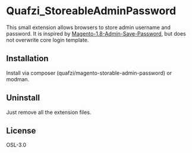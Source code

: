 Quafzi_StoreableAdminPassword
=============================

This small extension allows browsers to store admin username and password. It is
inspired by
[Magento-1.8-Admin-Save-Password](https://github.com/riznmage/Magento-1.8-Admin-Save-Password),
but does not overwrite core login template.

Installation
------------

Install via composer (quafzi/magento-storable-admin-password) or modman.

Uninstall
---------

Just remove all the extension files.

License
-------

OSL-3.0
